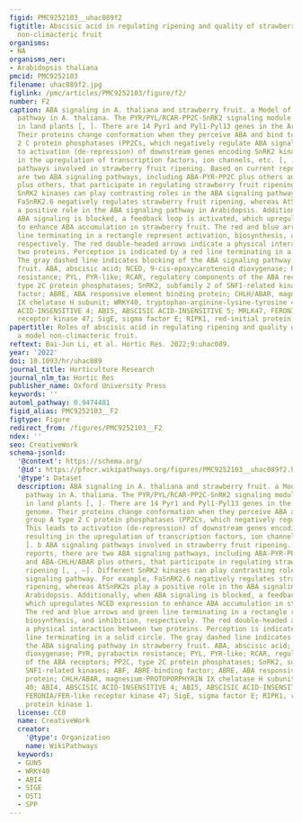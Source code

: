 ```yaml
---
figid: PMC9252103__uhac089f2
figtitle: Abscisic acid in regulating ripening and quality of strawberry, a model
  non-climacteric fruit
organisms:
- NA
organisms_ner:
- Arabidopsis thaliana
pmcid: PMC9252103
filename: uhac089f2.jpg
figlink: /pmc/articles/PMC9252103/figure/f2/
number: F2
caption: ABA signaling in A. thaliana and strawberry fruit. a Model of ABA signaling
  pathway in A. thaliana. The PYR/PYL/RCAR-PP2C-SnRK2 signaling module is conserved
  in land plants [, ]. There are 14 Pyr1 and Pyl1-Pyl13 genes in the Arabidopsis genome.
  Their proteins change conformation when they perceive ABA and bind to group A type
  2 C protein phosphatases (PP2Cs, which negatively regulate ABA signaling. This leads
  to activation (de-repression) of downstream genes encoding SnRK2 kinases, resulting
  in the upregulation of transcription factors, ion channels, etc. [, ]. b ABA signaling
  pathways involved in strawberry fruit ripening. Based on current reports, there
  are two ABA signaling pathways, including ABA-PYR-PP2C plus others and ABA-CHLH/ABAR
  plus others, that participate in regulating strawberry fruit ripening [, , –]. Different
  SnRK2 kinases can play contrasting roles in the ABA signaling pathway. For example,
  FaSnRK2.6 negatively regulates strawberry fruit ripening, whereas AtSnRK2s play
  a positive role in the ABA signaling pathway in Arabidopsis. Additionally, when
  ABA signaling is blocked, a feedback loop is activated, which upregulates NCED expression
  to enhance ABA accumulation in strawberry fruit. The red and blue arrows and green
  line terminating in a rectangle represent activation, biosynthesis, and inhibition,
  respectively. The red double-headed arrows indicate a physical interaction between
  two proteins. Perception is indicated by a red line terminating in a solid circle.
  The gray dashed line indicates blocking of the ABA signaling pathway in strawberry
  fruit. ABA, abscisic acid; NCED, 9-cis-epoxycarotenoid dioxygenase; PYR, pyrabactin
  resistance; PYL, PYR-like; RCAR, regulatory components of the ABA receptors; PP2C,
  type 2C protein phosphatases; SnRK2, subfamily 2 of SNF1-related kinases; ABF, ABRE-binding
  factor; ABRE, ABA responsive element binding protein; CHLH/ABAR, magnesium-PROTOPORPHYRIN
  IX chelatase H subunit; WRKY40, tryptophan-arginine-lysine-tyrosine 40; ABI4, ABSCISIC
  ACID-INSENSITIVE 4; ABI5, ABSCISIC ACID-INSENSITIVE 5; MRLK47, FERONIA/FER-like
  receptor kinase 47; SigE, sigma factor E; RIPK1, red-initial protein kinase 1.
papertitle: Roles of abscisic acid in regulating ripening and quality of strawberry,
  a model non-climacteric fruit.
reftext: Bai-Jun Li, et al. Hortic Res. 2022;9:uhac089.
year: '2022'
doi: 10.1093/hr/uhac089
journal_title: Horticulture Research
journal_nlm_ta: Hortic Res
publisher_name: Oxford University Press
keywords: ''
automl_pathway: 0.9474481
figid_alias: PMC9252103__F2
figtype: Figure
redirect_from: /figures/PMC9252103__F2
ndex: ''
seo: CreativeWork
schema-jsonld:
  '@context': https://schema.org/
  '@id': https://pfocr.wikipathways.org/figures/PMC9252103__uhac089f2.html
  '@type': Dataset
  description: ABA signaling in A. thaliana and strawberry fruit. a Model of ABA signaling
    pathway in A. thaliana. The PYR/PYL/RCAR-PP2C-SnRK2 signaling module is conserved
    in land plants [, ]. There are 14 Pyr1 and Pyl1-Pyl13 genes in the Arabidopsis
    genome. Their proteins change conformation when they perceive ABA and bind to
    group A type 2 C protein phosphatases (PP2Cs, which negatively regulate ABA signaling.
    This leads to activation (de-repression) of downstream genes encoding SnRK2 kinases,
    resulting in the upregulation of transcription factors, ion channels, etc. [,
    ]. b ABA signaling pathways involved in strawberry fruit ripening. Based on current
    reports, there are two ABA signaling pathways, including ABA-PYR-PP2C plus others
    and ABA-CHLH/ABAR plus others, that participate in regulating strawberry fruit
    ripening [, , –]. Different SnRK2 kinases can play contrasting roles in the ABA
    signaling pathway. For example, FaSnRK2.6 negatively regulates strawberry fruit
    ripening, whereas AtSnRK2s play a positive role in the ABA signaling pathway in
    Arabidopsis. Additionally, when ABA signaling is blocked, a feedback loop is activated,
    which upregulates NCED expression to enhance ABA accumulation in strawberry fruit.
    The red and blue arrows and green line terminating in a rectangle represent activation,
    biosynthesis, and inhibition, respectively. The red double-headed arrows indicate
    a physical interaction between two proteins. Perception is indicated by a red
    line terminating in a solid circle. The gray dashed line indicates blocking of
    the ABA signaling pathway in strawberry fruit. ABA, abscisic acid; NCED, 9-cis-epoxycarotenoid
    dioxygenase; PYR, pyrabactin resistance; PYL, PYR-like; RCAR, regulatory components
    of the ABA receptors; PP2C, type 2C protein phosphatases; SnRK2, subfamily 2 of
    SNF1-related kinases; ABF, ABRE-binding factor; ABRE, ABA responsive element binding
    protein; CHLH/ABAR, magnesium-PROTOPORPHYRIN IX chelatase H subunit; WRKY40, tryptophan-arginine-lysine-tyrosine
    40; ABI4, ABSCISIC ACID-INSENSITIVE 4; ABI5, ABSCISIC ACID-INSENSITIVE 5; MRLK47,
    FERONIA/FER-like receptor kinase 47; SigE, sigma factor E; RIPK1, red-initial
    protein kinase 1.
  license: CC0
  name: CreativeWork
  creator:
    '@type': Organization
    name: WikiPathways
  keywords:
  - GUN5
  - WRKY40
  - ABI4
  - SIGE
  - OST1
  - SPP
---
```

